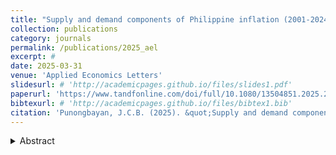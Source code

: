 ```yaml
---
title: "Supply and demand components of Philippine inflation (2001-2024)"
collection: publications
category: journals
permalink: /publications/2025_ael
excerpt: #
date: 2025-03-31
venue: 'Applied Economics Letters'
slidesurl: # 'http://academicpages.github.io/files/slides1.pdf'
paperurl: 'https://www.tandfonline.com/doi/full/10.1080/13504851.2025.2487241'
bibtexurl: # 'http://academicpages.github.io/files/bibtex1.bib'
citation: 'Punongbayan, J.C.B. (2025). &quot;Supply and demand components of Philippine inflation (2001-2024).&quot; <i>Applied Economics Letters</i>, 1-7.'
---
```

<details>
<summary>Abstract</summary>
This paper decomposes Philippine inflation into supply and demand components, inspired by recently developed methods. Using Philippine household consumption data, I use a VAR model to distinguish supply-driven from demand-driven inflation from 2001 to 2024. Findings show the predominance of supply-driven components of inflation during key episodes, including the 2008, 2018, and 2022 inflation spikes. The results also suggest that the supply-driven component of inflation responds more to shocks like oil price shocks and even monetary policy shocks from abroad. The study highlights the role of supply-focused policies during times of high inflation, and the role of relatively simple inflation decompositions in monitoring inflation dynamics.
</details>
&nbsp;